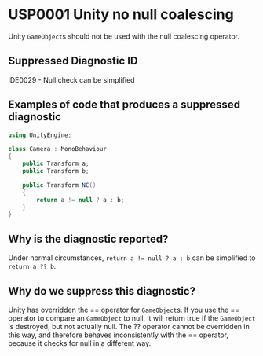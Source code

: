 # USP0001 Unity no null coalescing

Unity `GameObject`s should not be used with the null coalescing operator.

## Suppressed Diagnostic ID

IDE0029 - Null check can be simplified

## Examples of code that produces a suppressed diagnostic
```csharp
using UnityEngine;

class Camera : MonoBehaviour
{
	public Transform a;
	public Transform b;

	public Transform NC()
	{
		return a != null ? a : b;
	}
}
```

## Why is the diagnostic reported?

Under normal circumstances, `return a != null ? a : b` can be simplified to `return a ?? b`.

## Why do we suppress this diagnostic?

Unity has overridden the == operator for `GameObject`s. If you use the == operator to compare an `GameObject` to null, it will return true if the `GameObject` is destroyed, but not actually null. The ?? operator cannot be overridden in this way, and therefore behaves inconsistently with the == operator, because it checks for null in a different way.